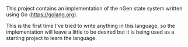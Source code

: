 This project contains an implementation of the nGen state system written using Go (https://golang.org).

This is the first time I've tried to write anything in this language, so the implementation will leave a
little to be desired but it is being used as a starting project to learn the language.
